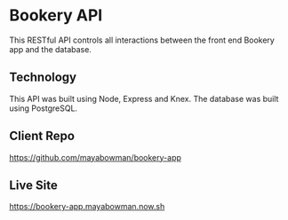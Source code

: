# Bookery API

This RESTful API controls all interactions between the front end Bookery app and the database.

## Technology

This API was built using Node, Express and Knex. The database was built using PostgreSQL.

## Client Repo

https://github.com/mayabowman/bookery-app

## Live Site

https://bookery-app.mayabowman.now.sh